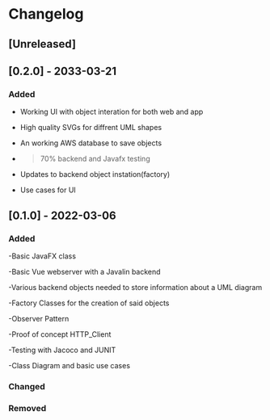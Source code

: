 # Changelog


## [Unreleased]

## [0.2.0] - 2033-03-21
### Added
 - Working UI with object interation for both web and app

 - High quality SVGs for diffrent UML shapes

 - An working AWS database to save objects

 - >70% backend and Javafx testing

 - Updates to backend object instation(factory)

 - Use cases for UI 
## [0.1.0] - 2022-03-06
### Added 
-Basic JavaFX class

-Basic Vue webserver with a Javalin backend

-Various backend objects needed to store information about a UML diagram

-Factory Classes for the creation of said objects

-Observer Pattern

-Proof of concept HTTP_Client

-Testing with Jacoco and JUNIT

-Class Diagram and basic use cases

### Changed
### Removed
